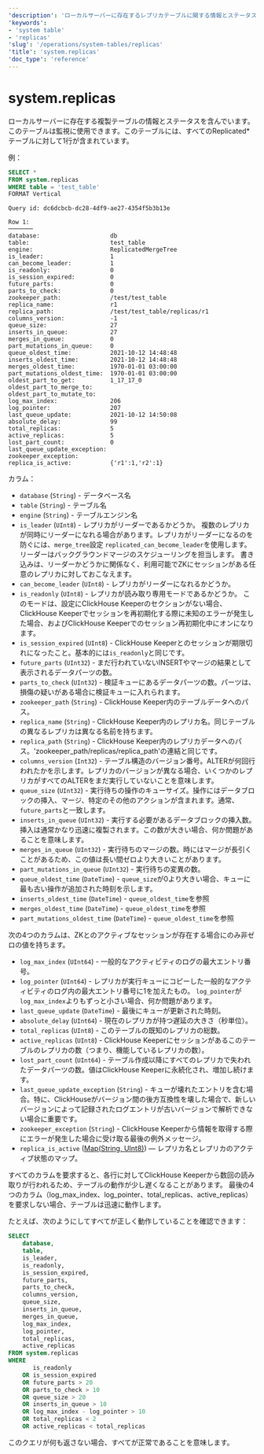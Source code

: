 ```yaml
---
'description': 'ローカルサーバーに存在するレプリカテーブルに関する情報とステータスを含むシステムテーブル。監視に役立ちます。'
'keywords':
- 'system table'
- 'replicas'
'slug': '/operations/system-tables/replicas'
'title': 'system.replicas'
'doc_type': 'reference'
---
```



# system.replicas

ローカルサーバーに存在する複製テーブルの情報とステータスを含んでいます。
このテーブルは監視に使用できます。このテーブルには、すべてのReplicated\*テーブルに対して1行が含まれています。

例：

```sql
SELECT *
FROM system.replicas
WHERE table = 'test_table'
FORMAT Vertical
```

```text
Query id: dc6dcbcb-dc28-4df9-ae27-4354f5b3b13e

Row 1:
───────
database:                    db
table:                       test_table
engine:                      ReplicatedMergeTree
is_leader:                   1
can_become_leader:           1
is_readonly:                 0
is_session_expired:          0
future_parts:                0
parts_to_check:              0
zookeeper_path:              /test/test_table
replica_name:                r1
replica_path:                /test/test_table/replicas/r1
columns_version:             -1
queue_size:                  27
inserts_in_queue:            27
merges_in_queue:             0
part_mutations_in_queue:     0
queue_oldest_time:           2021-10-12 14:48:48
inserts_oldest_time:         2021-10-12 14:48:48
merges_oldest_time:          1970-01-01 03:00:00
part_mutations_oldest_time:  1970-01-01 03:00:00
oldest_part_to_get:          1_17_17_0
oldest_part_to_merge_to:
oldest_part_to_mutate_to:
log_max_index:               206
log_pointer:                 207
last_queue_update:           2021-10-12 14:50:08
absolute_delay:              99
total_replicas:              5
active_replicas:             5
lost_part_count:             0
last_queue_update_exception:
zookeeper_exception:
replica_is_active:           {'r1':1,'r2':1}
```

カラム：

- `database` (`String`) - データベース名
- `table` (`String`) - テーブル名
- `engine` (`String`) - テーブルエンジン名
- `is_leader` (`UInt8`) - レプリカがリーダーであるかどうか。
    複数のレプリカが同時にリーダーになれる場合があります。レプリカがリーダーになるのを防ぐには、`merge_tree`設定 `replicated_can_become_leader`を使用します。リーダーはバックグラウンドマージのスケジューリングを担当します。
    書き込みは、リーダーかどうかに関係なく、利用可能でZKにセッションがある任意のレプリカに対しておこなえます。
- `can_become_leader` (`UInt8`) - レプリカがリーダーになれるかどうか。
- `is_readonly` (`UInt8`) - レプリカが読み取り専用モードであるかどうか。
    このモードは、設定にClickHouse Keeperのセクションがない場合、ClickHouse Keeperでセッションを再初期化する際に未知のエラーが発生した場合、およびClickHouse Keeperでのセッション再初期化中にオンになります。
- `is_session_expired` (`UInt8`) - ClickHouse Keeperとのセッションが期限切れになったこと。基本的には`is_readonly`と同じです。
- `future_parts` (`UInt32`) - まだ行われていないINSERTやマージの結果として表示されるデータパーツの数。
- `parts_to_check` (`UInt32`) - 検証キューにあるデータパーツの数。パーツは、損傷の疑いがある場合に検証キューに入れられます。
- `zookeeper_path` (`String`) - ClickHouse Keeper内のテーブルデータへのパス。
- `replica_name` (`String`) - ClickHouse Keeper内のレプリカ名。同じテーブルの異なるレプリカは異なる名前を持ちます。
- `replica_path` (`String`) - ClickHouse Keeper内のレプリカデータへのパス。'zookeeper_path/replicas/replica_path'の連結と同じです。
- `columns_version` (`Int32`) - テーブル構造のバージョン番号。ALTERが何回行われたかを示します。レプリカのバージョンが異なる場合、いくつかのレプリカがすべてのALTERをまだ実行していないことを意味します。
- `queue_size` (`UInt32`) - 実行待ちの操作のキューサイズ。操作にはデータブロックの挿入、マージ、特定のその他のアクションが含まれます。通常、`future_parts`と一致します。
- `inserts_in_queue` (`UInt32`) - 実行する必要があるデータブロックの挿入数。挿入は通常かなり迅速に複製されます。この数が大きい場合、何か問題があることを意味します。
- `merges_in_queue` (`UInt32`) - 実行待ちのマージの数。時にはマージが長引くことがあるため、この値は長い間ゼロより大きいことがあります。
- `part_mutations_in_queue` (`UInt32`) - 実行待ちの変異の数。
- `queue_oldest_time` (`DateTime`) - `queue_size`が0より大きい場合、キューに最も古い操作が追加された時刻を示します。
- `inserts_oldest_time` (`DateTime`) - `queue_oldest_time`を参照
- `merges_oldest_time` (`DateTime`) - `queue_oldest_time`を参照
- `part_mutations_oldest_time` (`DateTime`) - `queue_oldest_time`を参照

次の4つのカラムは、ZKとのアクティブなセッションが存在する場合にのみ非ゼロの値を持ちます。

- `log_max_index` (`UInt64`) - 一般的なアクティビティのログの最大エントリ番号。
- `log_pointer` (`UInt64`) - レプリカが実行キューにコピーした一般的なアクティビティのログ内の最大エントリ番号に1を加えたもの。 `log_pointer`が`log_max_index`よりもずっと小さい場合、何か問題があります。
- `last_queue_update` (`DateTime`) - 最後にキューが更新された時刻。
- `absolute_delay` (`UInt64`) - 現在のレプリカが持つ遅延の大きさ（秒単位）。
- `total_replicas` (`UInt8`) - このテーブルの既知のレプリカの総数。
- `active_replicas` (`UInt8`) - ClickHouse Keeperにセッションがあるこのテーブルのレプリカの数（つまり、機能しているレプリカの数）。
- `lost_part_count` (`UInt64`) - テーブル作成以降にすべてのレプリカで失われたデータパーツの数。値はClickHouse Keeperに永続化され、増加し続けます。
- `last_queue_update_exception` (`String`) - キューが壊れたエントリを含む場合。特に、ClickHouseがバージョン間の後方互換性を壊した場合で、新しいバージョンによって記録されたログエントリが古いバージョンで解析できない場合に重要です。
- `zookeeper_exception` (`String`) - ClickHouse Keeperから情報を取得する際にエラーが発生した場合に受け取る最後の例外メッセージ。
- `replica_is_active` ([Map(String, UInt8)](../../sql-reference/data-types/map.md)) — レプリカ名とレプリカのアクティブ状態のマップ。

すべてのカラムを要求すると、各行に対してClickHouse Keeperから数回の読み取りが行われるため、テーブルの動作が少し遅くなることがあります。
最後の4つのカラム（log_max_index、log_pointer、total_replicas、active_replicas）を要求しない場合、テーブルは迅速に動作します。

たとえば、次のようにしてすべてが正しく動作していることを確認できます：

```sql
SELECT
    database,
    table,
    is_leader,
    is_readonly,
    is_session_expired,
    future_parts,
    parts_to_check,
    columns_version,
    queue_size,
    inserts_in_queue,
    merges_in_queue,
    log_max_index,
    log_pointer,
    total_replicas,
    active_replicas
FROM system.replicas
WHERE
       is_readonly
    OR is_session_expired
    OR future_parts > 20
    OR parts_to_check > 10
    OR queue_size > 20
    OR inserts_in_queue > 10
    OR log_max_index - log_pointer > 10
    OR total_replicas < 2
    OR active_replicas < total_replicas
```

このクエリが何も返さない場合、すべてが正常であることを意味します。
